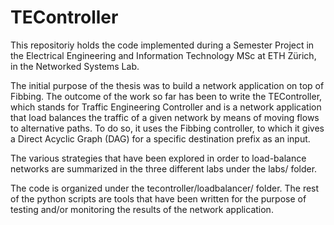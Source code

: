 # TEController
This repositoriy holds the code implemented during a
Semester Project in the Electrical Engineering and Information
Technology MSc at ETH Zürich, in the Networked Systems Lab.

The initial purpose of the thesis was to build a network application
on top of Fibbing. The outcome of the work so far has been to write
the TEController, which stands for Traffic Engineering Controller and
is a network application that load balances the traffic of a given
network by means of moving flows to alternative paths. To do so, it
uses the Fibbing controller, to which it gives a Direct Acyclic Graph
(DAG) for a specific destination prefix as an input.

The various strategies that have been explored in order to
load-balance networks are summarized in the three different labs under
the labs/ folder.

The code is organized under the tecontroller/loadbalancer/ folder. The
rest of the python scripts are tools that have been written for the
purpose of testing and/or monitoring the results of the network
application.